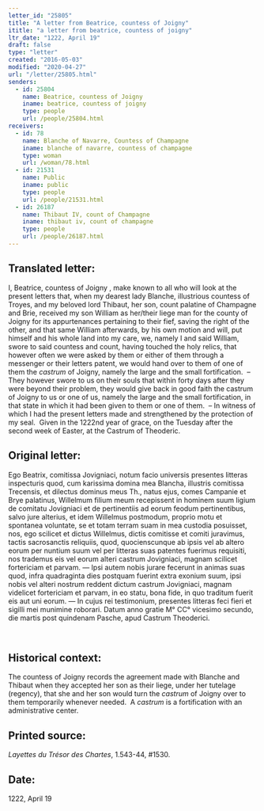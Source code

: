 ```yaml
---
letter_id: "25805"
title: "A letter from Beatrice, countess of Joigny"
ititle: "a letter from beatrice, countess of joigny"
ltr_date: "1222, April 19"
draft: false
type: "letter"
created: "2016-05-03"
modified: "2020-04-27"
url: "/letter/25805.html"
senders:
  - id: 25804
    name: Beatrice, countess of Joigny
    iname: beatrice, countess of joigny
    type: people
    url: /people/25804.html
receivers:
  - id: 78
    name: Blanche of Navarre, Countess of Champagne
    iname: blanche of navarre, countess of champagne
    type: woman
    url: /woman/78.html
  - id: 21531
    name: Public
    iname: public
    type: people
    url: /people/21531.html
  - id: 26187
    name: Thibaut IV, count of Champagne
    iname: thibaut iv, count of champagne
    type: people
    url: /people/26187.html
---
```

<h2> Translated letter:</h2><p>I, Beatrice, countess of Joigny , make known to all who will look at the present letters that, when my dearest lady Blanche, illustrious countess of Troyes, and my beloved lord Thibaut, her son, count palatine of Champagne and Brie, received my son William as her/their liege man for the county of Joigny for its appurtenances pertaining to their fief, saving the right of the other, and that same William afterwards, by his own motion and will, put himself and his whole land into my care, we, namely I and said William, swore to said countess and count, having touched the holy relics, that however often we were asked by them or either of them through a messenger or their letters patent, we would hand over to them of one of them the <em>castrum</em> of Joigny, namely the large and the small fortification.&nbsp; – They however swore to us on their souls that within forty days after they were beyond their problem, they would give back in good faith the castrum of Joigny to us or one of us, namely the large and the small fortification, in that state in which it had been given to them or one of them.&nbsp; – In witness of which I had the present letters made and strengthened by the protection of my seal.&nbsp; Given in the 1222nd year of grace, on the Tuesday after the second week of Easter, at the Castrum of Theoderic.</p><h2 class="mt-4"> Original letter:</h2><p>Ego Beatrix, comitissa Jovigniaci, notum facio universis presentes litteras inspecturis quod, cum karissima domina mea Blancha, illustris comitissa Trecensis, et dilectus dominus meus Th., natus ejus, comes Campanie et Brye palatinus, Willelmum filium meum recepissent in hominem suum ligium de comitatu Jovigniaci et de pertinentiis ad eorum feodum pertinentibus, salvo jure alterius, et idem Willelmus postmodum, proprio motu et spontanea voluntate, se et totam terram suam in mea custodia posuisset, nos, ego scilicet et dictus Willelmus, dictis comitisse et comiti juravimus, tactis sacrosanctis reliquiis, quod, quocienscunque ab ipsis vel ab altero eorum per nuntium suum vel per litteras suas patentes fuerimus requisiti, nos trademus eis vel eorum alteri castrum Jovigniaci, magnam scilicet fortericiam et parvam. — Ipsi autem nobis jurare fecerunt in animas suas quod, infra quadraginta dies postquam fuerint extra exonium suum, ipsi nobis vel alteri nostrum reddent dictum castrum Jovigniaci, magnam videlicet fortericiam et parvam, in eo statu, bona fide, in quo traditum fuerit eis aut uni eorum. — In cujus rei testimonium, presentes litteras feci fieri et sigilli mei munimine roborari. Datum anno gratie M° CC° vicesimo secundo, die martis post quindenam Pasche, apud Castrum Theoderici.</p><p>&nbsp;</p><h2 class="mt-4"> Historical context:</h2><p>The countess of Joigny records the agreement made with Blanche and Thibaut when they accepted her son as their liege, under her tutelage (regency), that she and her son would turn the <em>castrum</em> of Joigny over to them temporarily whenever needed. &nbsp;A <em>castrum</em> is a fortification with an administrative center.</p><h2 class="mt-4"> Printed source:</h2><p><i>Layettes du Trésor des Chartes</i>, 1.543-44, #1530.&nbsp;&nbsp;</p><h2 class="mt-4"> Date:</h2>1222, April 19
